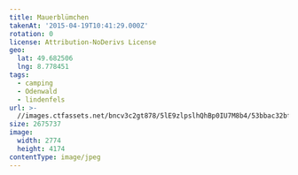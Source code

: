 ```yaml
---
title: Mauerblümchen
takenAt: '2015-04-19T10:41:29.000Z'
rotation: 0
license: Attribution-NoDerivs License
geo:
  lat: 49.682506
  lng: 8.778451
tags:
  - camping
  - Odenwald
  - lindenfels
url: >-
  //images.ctfassets.net/bncv3c2gt878/5lE9zlpslhQhBp0IU7M8b4/53bbac32bfaaf88e0c602c56a44d4b41/mauerblmchen_17205751836_o
size: 2675737
image:
  width: 2774
  height: 4174
contentType: image/jpeg
---
```


